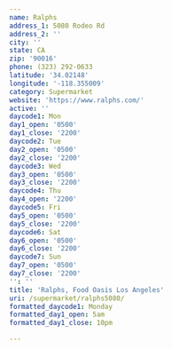 ```yaml
---
name: Ralphs
address_1: 5080 Rodeo Rd
address_2: ''
city: ''
state: CA
zip: '90016'
phone: (323) 292-0633
latitude: '34.02148'
longitude: '-118.355009'
category: Supermarket
website: 'https://www.ralphs.com/'
active: ''
daycode1: Mon
day1_open: '0500'
day1_close: '2200'
daycode2: Tue
day2_open: '0500'
day2_close: '2200'
daycode3: Wed
day3_open: '0500'
day3_close: '2200'
daycode4: Thu
day4_open: '2200'
daycode5: Fri
day5_open: '0500'
day5_close: '2200'
daycode6: Sat
day6_open: '0500'
day6_close: '2200'
daycode7: Sun
day7_open: '0500'
day7_close: '2200'
'': ''
title: 'Ralphs, Food Oasis Los Angeles'
uri: /supermarket/ralphs5080/
formatted_daycode1: Monday
formatted_day1_open: 5am
formatted_day1_close: 10pm

---
```


